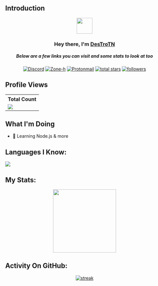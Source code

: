 ## Introduction
<p align="center">
<img src="https://media.giphy.com/media/mGcNjsfWAjY5AEZNw6/giphy.gif" width="50"></a>
</p>

<h3 align="center">Hey there, I'm <a href="https://github.com/DesTroTN">DesTroTN</a></h3>
<h5 align="center">Below are a few links you can visit and some stats to look at too</h5>

<p align="center">
  <a href="https://discord.gg/Ayoub669"><img alt="Discord" title="Discord" src="https://img.shields.io/badge/-Discord-7289DA?style=for-the-badge&logo=discord&logoColor=white"/></a>
  <a href="https://www.zone-h.org/archive/notifier=Destrotn"><img alt="Zone-h" title="Zone-h" src="https://img.shields.io/badge/Zone-h-0078D4?style=for-the-badge&logo=Hackthebox&logoColor=white"/></a>
  <a href="https://img.shields.io/badge/destrotn@yandex.com-0078D4"><img alt="Protonmail" title="Protonmail" src="https://img.shields.io/badge/destrotn@yandex.com-0078D4?style=for-the-badge&logo=Protonmail&logoColor=white"/></a>
<a href="https://github.com/DesTroTN?tab=repositories&sort=stargazers">
    <img alt="total stars" title="Total stars on GitHub" src="https://custom-icon-badges.demolab.com/github/stars/DesTroTN?color=B8B92B&style=for-the-badge&labelColor=959532&logo=star"/></a>
   <a href="https://github.com/DesTroTN"><img alt="followers" title="Follow me on Github" src="https://img.shields.io/github/followers/DesTroTN?color=236ad3&style=for-the-badge&logo=github&label=Follow"/></a>
 </p>
 
## Profile Views


  <table>
    <tr>
      <!-- <th>Profile Views</th> -->
      <th>Total Count</th>
    </tr>
    <tr>
      <!-- <td>
        <div align="center">
          <a href="https://github.com/DesTroTN"><img src="https://github.com/DesTroTN.png" alt="@DesTroTN" width="52" /></a>
          <br />
          <a align="center" href="https://github.com/DesTroTN"><b>DesTroTN</b></a>
        </b>
      </td> -->
      <!-- Profile Views -->
      <td>
         <a href="https://github.com/DesTroTN"> <img src="https://komarev.com/ghpvc/?username=DesTroTN&style=for-the-badge&color=brightgreen"> </a>
      </td>
    </tr>
  </table>

## What I'm Doing

- 🌱 Learning Node.js & more

## Languages I Know:

<p align="left"> <a href="https://github.com/DesTroTN"><img src="https://skillicons.dev/icons?i=vscode,replit,github,mongodb,css,html,js,express,bots,nodejs"> </a> </p>

## My Stats:
<p align="center">
<img height="200px" src="https://github-readme-stats.vercel.app/api?username=DesTroTN&hide_border=true&show_icons=true&count_private=true&theme=gruvbox&bg_color=151515">
</p>

## Activity On GitHub:

<p align="center">
  <a href="https://github.com/DesTroTN">      
<img title="stats" alt="streak" src="https://github-readme-streak-stats.herokuapp.com/?user=DesTroTN&theme=dark&hide_border=true&stroke=f53b3b"/>
</a> 
</p>
<!-- 
## Top Respositorys:
  <p align="left">
     <a href="https://github.com/DesTroTN/Profile-Badges"><img width="278" src="https://denvercoder1-github-readme-stats.vercel.app/api/pin/?username=DesTroTN&repo=Profile-Badges&theme=react&bg_color=1F222E&title_color=F8D866&hide_border=true&icon_color=F8D866&show_icons=false" alt="github-readme-streak-stats"></a>
    <a href="https://github.com/DesTroTN/IP-Finder"><img width="278" src="https://denvercoder1-github-readme-stats.vercel.app/api/pin/?username=DesTroTN&repo=IP-Finder&theme=react&bg_color=1F222E&title_color=F8D866&hide_border=true&icon_color=F8D866&show_icons=false" alt="github-readme-streak-stats"></a>
   <a href="https://github.com/ChatCool-Inc/chatcool"><img width="278" src="https://denvercoder1-github-readme-stats.vercel.app/api/pin/?username=ChatCool-Inc&repo=chatcool&theme=react&bg_color=1F222E&title_color=F8D866&hide_border=true&icon_color=F8D866&show_icons=false" alt="github-readme-streak-stats"></a>
  </p> 
  -->